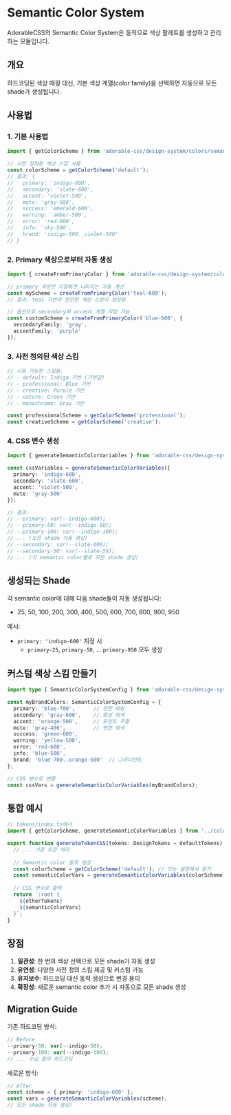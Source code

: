 # Semantic Color System

AdorableCSS의 Semantic Color System은 동적으로 색상 팔레트를 생성하고 관리하는 모듈입니다.

## 개요

하드코딩된 색상 매핑 대신, 기본 색상 계열(color family)을 선택하면 자동으로 모든 shade가 생성됩니다.

## 사용법

### 1. 기본 사용법

```typescript
import { getColorScheme } from 'adorable-css/design-system/colors/semantic-color-system';

// 사전 정의된 색상 스킴 사용
const colorScheme = getColorScheme('default');
// 결과: {
//   primary: 'indigo-600',
//   secondary: 'slate-600',
//   accent: 'violet-500',
//   mute: 'gray-500',
//   success: 'emerald-600',
//   warning: 'amber-500',
//   error: 'red-600',
//   info: 'sky-500',
//   brand: 'indigo-600..violet-500'
// }
```

### 2. Primary 색상으로부터 자동 생성

```typescript
import { createFromPrimaryColor } from 'adorable-css/design-system/colors/semantic-color-system';

// primary 색상만 지정하면 나머지는 자동 계산
const myScheme = createFromPrimaryColor('teal-600');
// 결과: teal 기반의 완전한 색상 스킴이 생성됨

// 옵션으로 secondary와 accent 계열 지정 가능
const customScheme = createFromPrimaryColor('blue-600', {
  secondaryFamily: 'gray',
  accentFamily: 'purple'
});
```

### 3. 사전 정의된 색상 스킴

```typescript
// 사용 가능한 스킴들:
// - default: Indigo 기반 (기본값)
// - professional: Blue 기반
// - creative: Purple 기반  
// - nature: Green 기반
// - monochrome: Gray 기반

const professionalScheme = getColorScheme('professional');
const creativeScheme = getColorScheme('creative');
```

### 4. CSS 변수 생성

```typescript
import { generateSemanticColorVariables } from 'adorable-css/design-system/colors/semantic-color-system';

const cssVariables = generateSemanticColorVariables({
  primary: 'indigo-600',
  secondary: 'slate-600',
  accent: 'violet-500',
  mute: 'gray-500'
});

// 결과:
// --primary: var(--indigo-600);
// --primary-50: var(--indigo-50);
// --primary-100: var(--indigo-100);
// ... (모든 shade 자동 생성)
// --secondary: var(--slate-600);
// --secondary-50: var(--slate-50);
// ... (각 semantic color별로 모든 shade 생성)
```

## 생성되는 Shade

각 semantic color에 대해 다음 shade들이 자동 생성됩니다:
- 25, 50, 100, 200, 300, 400, 500, 600, 700, 800, 900, 950

예시:
- `primary: 'indigo-600'` 지정 시
  - `primary-25`, `primary-50`, ... `primary-950` 모두 생성

## 커스텀 색상 스킴 만들기

```typescript
import type { SemanticColorSystemConfig } from 'adorable-css/design-system/colors/semantic-color-system';

const myBrandColors: SemanticColorSystemConfig = {
  primary: 'blue-700',      // 진한 파랑
  secondary: 'gray-600',    // 중성 회색
  accent: 'orange-500',     // 포인트 주황
  mute: 'gray-400',         // 연한 회색
  success: 'green-600',     
  warning: 'yellow-500',    
  error: 'red-600',        
  info: 'blue-500',
  brand: 'blue-700..orange-500'  // 그라디언트
};

// CSS 변수로 변환
const cssVars = generateSemanticColorVariables(myBrandColors);
```

## 통합 예시

```typescript
// tokens/index.ts에서
import { getColorScheme, generateSemanticColorVariables } from '../colors/semantic-color-system';

export function generateTokenCSS(tokens: DesignTokens = defaultTokens): string {
  // ... 기존 토큰 처리
  
  // Semantic color 동적 생성
  const colorScheme = getColorScheme('default'); // 또는 설정에서 읽기
  const semanticColorVars = generateSemanticColorVariables(colorScheme);
  
  // CSS 변수로 출력
  return `:root {
    ${otherTokens}
    ${semanticColorVars}
  }`;
}
```

## 장점

1. **일관성**: 한 번의 색상 선택으로 모든 shade가 자동 생성
2. **유연성**: 다양한 사전 정의 스킴 제공 및 커스텀 가능
3. **유지보수**: 하드코딩 대신 동적 생성으로 변경 용이
4. **확장성**: 새로운 semantic color 추가 시 자동으로 모든 shade 생성

## Migration Guide

기존 하드코딩 방식:
```typescript
// Before
--primary-50: var(--indigo-50);
--primary-100: var(--indigo-100);
// ... 수십 줄의 하드코딩
```

새로운 방식:
```typescript
// After
const scheme = { primary: 'indigo-600' };
const vars = generateSemanticColorVariables(scheme);
// 모든 shade 자동 생성!
```